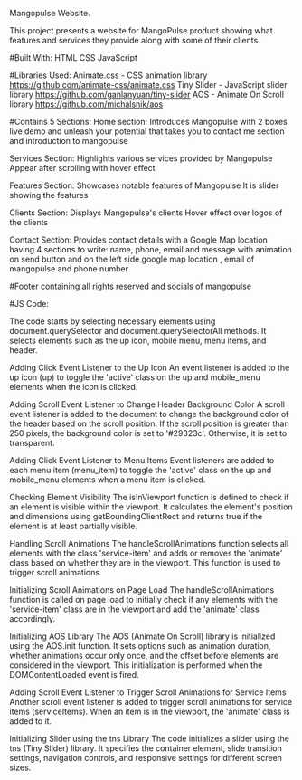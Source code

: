 Mangopulse Website.

This project presents a website for MangoPulse product showing what features and services they provide along with some of their clients.

#Built With:
HTML
CSS
JavaScript

#Libraries Used:
Animate.css - CSS animation library     https://github.com/animate-css/animate.css
Tiny Slider - JavaScript slider library https://github.com/ganlanyuan/tiny-slider 
AOS - Animate On Scroll library         https://github.com/michalsnik/aos



#Contains 5 Sections:
Home section: Introduces Mangopulse
with 2 boxes live demo and unleash your potential that takes you to contact me section and introduction to mangopulse

Services Section: Highlights various services provided by Mangopulse
Appear after scrolling with hover effect 

Features Section: Showcases notable features of Mangopulse
It is slider showing the features

Clients Section: Displays Mangopulse's clients
Hover effect over logos of the clients

Contact Section: Provides contact details with a Google Map location
having 4 sections to write: name, phone, email and message with animation on send button and on the left side google map location , email of mangopulse and phone number

#Footer containing all rights reserved and socials of mangopulse


#JS Code:

The code starts by selecting necessary elements using document.querySelector and document.querySelectorAll methods. It selects elements such as the up icon, mobile menu, menu items, and header.

Adding Click Event Listener to the Up Icon
An event listener is added to the up icon (up) to toggle the 'active' class on the up and mobile_menu elements when the icon is clicked.

Adding Scroll Event Listener to Change Header Background Color
A scroll event listener is added to the document to change the background color of the header based on the scroll position. If the scroll position is greater than 250 pixels, the background color is set to '#29323c'. Otherwise, it is set to transparent.

Adding Click Event Listener to Menu Items
Event listeners are added to each menu item (menu_item) to toggle the 'active' class on the up and mobile_menu elements when a menu item is clicked.

Checking Element Visibility
The isInViewport function is defined to check if an element is visible within the viewport. It calculates the element's position and dimensions using getBoundingClientRect and returns true if the element is at least partially visible.

Handling Scroll Animations
The handleScrollAnimations function selects all elements with the class 'service-item' and adds or removes the 'animate' class based on whether they are in the viewport. This function is used to trigger scroll animations.

Initializing Scroll Animations on Page Load
The handleScrollAnimations function is called on page load to initially check if any elements with the 'service-item' class are in the viewport and add the 'animate' class accordingly.

Initializing AOS Library
The AOS (Animate On Scroll) library is initialized using the AOS.init function. It sets options such as animation duration, whether animations occur only once, and the offset before elements are considered in the viewport. This initialization is performed when the DOMContentLoaded event is fired.

Adding Scroll Event Listener to Trigger Scroll Animations for Service Items
Another scroll event listener is added to trigger scroll animations for service items (serviceItems). When an item is in the viewport, the 'animate' class is added to it.

Initializing Slider using the tns Library
The code initializes a slider using the tns (Tiny Slider) library. It specifies the container element, slide transition settings, navigation controls, and responsive settings for different screen sizes.
